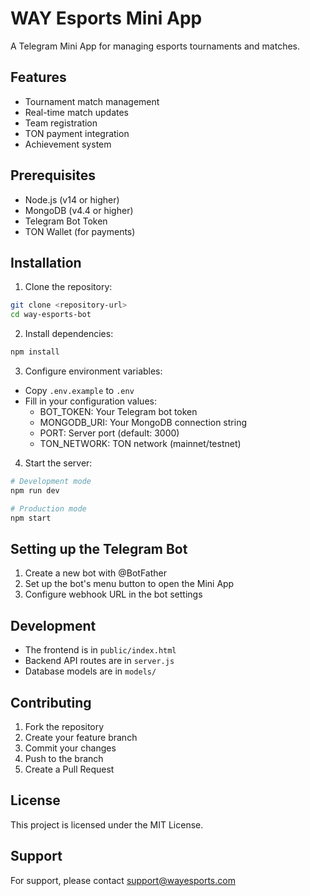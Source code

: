 # WAY Esports Mini App

A Telegram Mini App for managing esports tournaments and matches.

## Features

- Tournament match management
- Real-time match updates
- Team registration
- TON payment integration
- Achievement system

## Prerequisites

- Node.js (v14 or higher)
- MongoDB (v4.4 or higher)
- Telegram Bot Token
- TON Wallet (for payments)

## Installation

1. Clone the repository:
```bash
git clone <repository-url>
cd way-esports-bot
```

2. Install dependencies:
```bash
npm install
```

3. Configure environment variables:
- Copy `.env.example` to `.env`
- Fill in your configuration values:
  - BOT_TOKEN: Your Telegram bot token
  - MONGODB_URI: Your MongoDB connection string
  - PORT: Server port (default: 3000)
  - TON_NETWORK: TON network (mainnet/testnet)

4. Start the server:
```bash
# Development mode
npm run dev

# Production mode
npm start
```

## Setting up the Telegram Bot

1. Create a new bot with @BotFather
2. Set up the bot's menu button to open the Mini App
3. Configure webhook URL in the bot settings

## Development

- The frontend is in `public/index.html`
- Backend API routes are in `server.js`
- Database models are in `models/`

## Contributing

1. Fork the repository
2. Create your feature branch
3. Commit your changes
4. Push to the branch
5. Create a Pull Request

## License

This project is licensed under the MIT License.

## Support

For support, please contact support@wayesports.com 